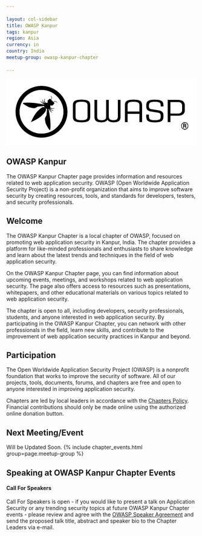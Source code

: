```yaml
---

layout: col-sidebar
title: OWASP Kanpur
tags: kanpur
region: Asia
currency: in
country: India
meetup-group: owasp-kanpur-chapter

---
```



![OWASP Kanpur Chapter](logo.png)

## OWASP Kanpur

The OWASP Kanpur Chapter page provides information and resources related to web application security. OWASP (Open Worldwide Application Security Project) is a non-profit organization that aims to improve software security by creating resources, tools, and standards for developers, testers, and security professionals. 
<!-- TO-DO
Follow chapter news on [Linkedin](https://www.linkedin.com/) \| [Twitter](https://twitter.com/) \| [Meetup](https://www.meetup.com/) \| [Telegram](https://t.me/joinchat/)-->

## Welcome
The OWASP Kanpur Chapter is a local chapter of OWASP, focused on promoting web application security in Kanpur, India. The chapter provides a platform for like-minded professionals and enthusiasts to share knowledge and learn about the latest trends and techniques in the field of web application security.

On the OWASP Kanpur Chapter page, you can find information about upcoming events, meetings, and workshops related to web application security. The page also offers access to resources such as presentations, whitepapers, and other educational materials on various topics related to web application security.

The chapter is open to all, including developers, security professionals, students, and anyone interested in web application security. By participating in the OWASP Kanpur Chapter, you can network with other professionals in the field, learn new skills, and contribute to the improvement of web application security practices in Kanpur and beyond.

## Participation
The Open Worldwide Application Security Project (OWASP) is a nonprofit foundation that works to improve the security of software. All of our projects, tools, documents, forums, and chapters are free and open to anyone interested in improving application security. 

Chapters are led by local leaders in accordance with the [Chapters Policy](/www-policy/operational/chapters). Financial contributions should only be made online using the authorized online donation button. 

Next Meeting/Event <!-- You should keep this section as it will populate your meetup events -->
---------------------
Will be Updated Soon.
{% include chapter_events.html group=page.meetup-group %}


Speaking at OWASP Kanpur Chapter Events
-------------------------------------

#### Call For Speakers

Call For Speakers is open - if you would like to present a talk on Application Security or any trending security topics at future OWASP Kanpur Chapter events - please review and agree with the [OWASP Speaker Agreement](Speaker_Agreement "wikilink") and send the proposed talk title, abstract and speaker bio to the Chapter Leaders via e-mail.


